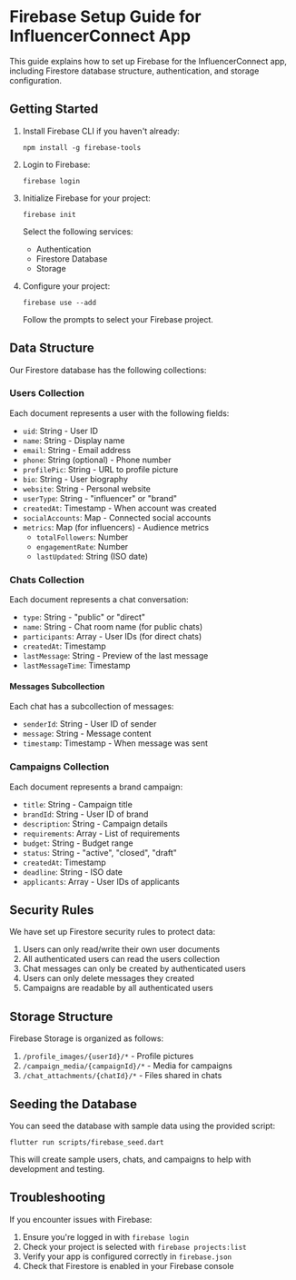 # Firebase Setup Guide for InfluencerConnect App

This guide explains how to set up Firebase for the InfluencerConnect app, including Firestore database structure, authentication, and storage configuration.

## Getting Started

1. Install Firebase CLI if you haven't already:
   ```
   npm install -g firebase-tools
   ```

2. Login to Firebase:
   ```
   firebase login
   ```

3. Initialize Firebase for your project:
   ```
   firebase init
   ```
   Select the following services:
   - Authentication
   - Firestore Database
   - Storage

4. Configure your project:
   ```
   firebase use --add
   ```
   Follow the prompts to select your Firebase project.

## Data Structure

Our Firestore database has the following collections:

### Users Collection

Each document represents a user with the following fields:
- `uid`: String - User ID
- `name`: String - Display name
- `email`: String - Email address
- `phone`: String (optional) - Phone number
- `profilePic`: String - URL to profile picture
- `bio`: String - User biography
- `website`: String - Personal website
- `userType`: String - "influencer" or "brand"
- `createdAt`: Timestamp - When account was created
- `socialAccounts`: Map - Connected social accounts
- `metrics`: Map (for influencers) - Audience metrics
  - `totalFollowers`: Number
  - `engagementRate`: Number
  - `lastUpdated`: String (ISO date)

### Chats Collection

Each document represents a chat conversation:
- `type`: String - "public" or "direct"
- `name`: String - Chat room name (for public chats)
- `participants`: Array - User IDs (for direct chats)
- `createdAt`: Timestamp
- `lastMessage`: String - Preview of the last message
- `lastMessageTime`: Timestamp

#### Messages Subcollection

Each chat has a subcollection of messages:
- `senderId`: String - User ID of sender
- `message`: String - Message content
- `timestamp`: Timestamp - When message was sent

### Campaigns Collection

Each document represents a brand campaign:
- `title`: String - Campaign title
- `brandId`: String - User ID of brand
- `description`: String - Campaign details
- `requirements`: Array - List of requirements
- `budget`: String - Budget range
- `status`: String - "active", "closed", "draft"
- `createdAt`: Timestamp
- `deadline`: String - ISO date
- `applicants`: Array - User IDs of applicants

## Security Rules

We have set up Firestore security rules to protect data:

1. Users can only read/write their own user documents
2. All authenticated users can read the users collection
3. Chat messages can only be created by authenticated users
4. Users can only delete messages they created
5. Campaigns are readable by all authenticated users

## Storage Structure

Firebase Storage is organized as follows:

1. `/profile_images/{userId}/*` - Profile pictures
2. `/campaign_media/{campaignId}/*` - Media for campaigns
3. `/chat_attachments/{chatId}/*` - Files shared in chats

## Seeding the Database

You can seed the database with sample data using the provided script:

```
flutter run scripts/firebase_seed.dart
```

This will create sample users, chats, and campaigns to help with development and testing.

## Troubleshooting

If you encounter issues with Firebase:

1. Ensure you're logged in with `firebase login`
2. Check your project is selected with `firebase projects:list`
3. Verify your app is configured correctly in `firebase.json`
4. Check that Firestore is enabled in your Firebase console 